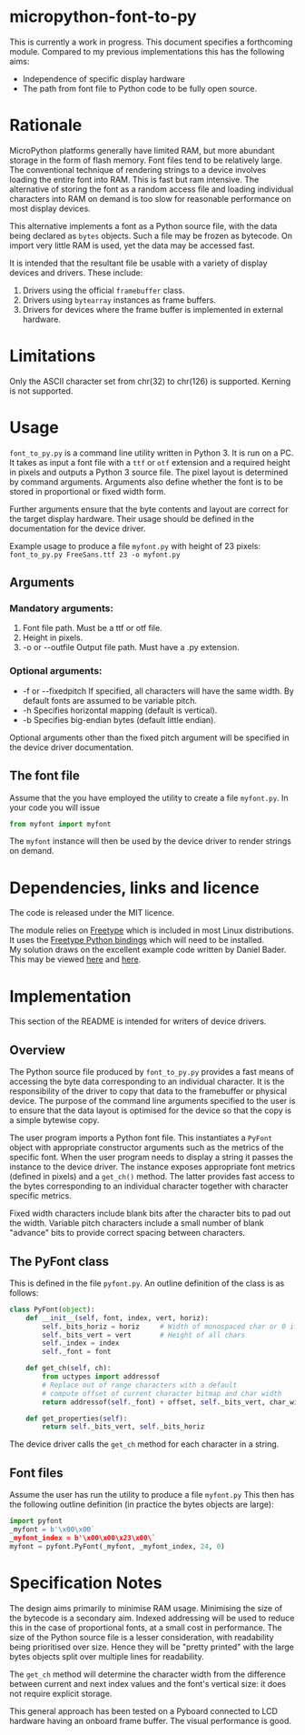 # micropython-font-to-py

This is currently a work in progress. This document specifies a forthcoming
module. Compared to my previous implementations this has the following aims:

 * Independence of specific display hardware
 * The path from font file to Python code to be fully open source.

# Rationale

MicroPython platforms generally have limited RAM, but more abundant storage in
the form of flash memory. Font files tend to be relatively large. The
conventional technique of rendering strings to a device involves loading the
entire font into RAM. This is fast but ram intensive. The alternative of storing
the font as a random access file and loading individual characters into RAM on
demand is too slow for reasonable performance on most display devices.

This alternative implements a font as a Python source file, with the data being
declared as ``bytes`` objects. Such a file may be frozen as bytecode. On import
very little RAM is used, yet the data may be accessed fast.

It is intended that the resultant file be usable with a variety of display
devices and drivers. These include:

 1. Drivers using the official ``framebuffer`` class.
 2. Drivers using ``bytearray`` instances as frame buffers.
 3. Drivers for devices where the frame buffer is implemented in external
 hardware.

# Limitations

Only the ASCII character set from chr(32) to chr(126) is supported. Kerning is
not supported.

# Usage

``font_to_py.py`` is a command line utility written in Python 3. It is run on a
PC. It takes as input a font file with a ``ttf`` or ``otf`` extension and a
required height in pixels and outputs a Python 3 source file. The pixel layout
is determined by command arguments. Arguments also define whether the font is to
be stored in proportional or fixed width form.

Further arguments ensure that the byte contents and layout are correct for the
target display hardware. Their usage should be defined in the documentation for
the device driver.

Example usage to produce a file ``myfont.py`` with height of 23 pixels:  
``font_to_py.py FreeSans.ttf 23 -o myfont.py``

## Arguments

### Mandatory arguments:

 1. Font file path. Must be a ttf or otf file.
 2. Height in pixels.
 3. -o or --outfile Output file path. Must have a .py extension.

### Optional arguments:

 * -f or --fixedpitch If specified, all characters will have the same width. By
 default fonts are assumed to be variable pitch.
 * -h Specifies horizontal mapping (default is vertical).
 * -b Specifies big-endian bytes (default little endian).

Optional arguments other than the fixed pitch argument will be specified in the
device driver documentation.

## The font file

Assume that the you have employed the utility to create a file ``myfont.py``. In
your code you will issue

```python
from myfont import myfont
```

The ``myfont`` instance will then be used by the device driver to render strings
on demand.

# Dependencies, links and licence

The code is released under the MIT licence.

The module relies on [Freetype](https://www.freetype.org/) which is included in most Linux distributions.  
It uses the [Freetype Python bindings](http://freetype-py.readthedocs.io/en/latest/index.html)
which will need to be installed.  
My solution draws on the excellent example code written by Daniel Bader. This
may be viewed [here](https://dbader.org/blog/monochrome-font-rendering-with-freetype-and-python) and [here](https://gist.github.com/dbader/5488053).

# Implementation

This section of the README is intended for writers of device drivers.

## Overview

The Python source file produced by ``font_to_py.py`` provides a fast means of
accessing the byte data corresponding to an individual character. It is the
responsibility of the driver to copy that data to the framebuffer or physical
device. The purpose of the command line arguments specified to the user is to
ensure that the data layout is optimised for the device so that the copy is a
simple bytewise copy.

The user program imports a Python font file. This instantiates a ``PyFont``
object with appropriate constructor arguments such as the metrics of the
specific font. When the user program needs to display a string it passes the
instance to the device driver. The instance exposes appropriate font metrics
(defined in pixels) and a ``get_ch()`` method. The latter provides fast access
to the bytes corresponding to an individual character together with character
specific metrics.

Fixed width characters include blank bits after the character bits to pad out
the width. Variable pitch characters include a small number of blank "advance"
bits to provide correct spacing between characters.

## The PyFont class

This is defined in the file ``pyfont.py``. An outline definition of the class is
as follows:

```python
class PyFont(object):
    def __init__(self, font, index, vert, horiz):
        self._bits_horiz = horiz     # Width of monospaced char or 0 if variable
        self._bits_vert = vert       # Height of all chars
        self._index = index
        self._font = font

    def get_ch(self, ch):
        from uctypes import addressof
        # Replace out of range characters with a default
        # compute offset of current character bitmap and char width
        return addressof(self._font) + offset, self._bits_vert, char_width)

    def get_properties(self):
        return self._bits_vert, self._bits_horiz
```

The device driver calls the ``get_ch`` method for each character in a string.

## Font files

Assume the user has run the utility to produce a file ``myfont.py`` This then
has the following outline definition (in practice the bytes objects are large):

```python
import pyfont
_myfont = b'\x00\x00`
_myfont_index = b'\x00\x00\x23\x00\`
myfont = pyfont.PyFont(_myfont, _myfont_index, 24, 0)

```

# Specification Notes

The design aims primarily to minimise RAM usage. Minimising the size of the
bytecode is a secondary aim. Indexed addressing will be used to reduce this in
the case of proportional fonts, at a small cost in performance. The size of the
Python source file is a lesser consideration, with readability being prioritised
over size. Hence they will be "pretty printed" with the large bytes objects
split over multiple lines for readability.

The ``get_ch`` method will determine the character width from the difference
between current and next index values and the font's vertical size: it does not
require explicit storage.

This general approach has been tested on a Pyboard connected to LCD hardware
having an onboard frame buffer. The visual performance is good.
